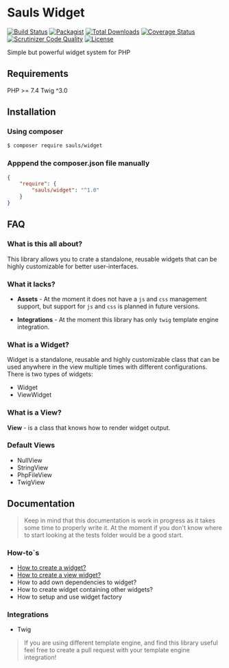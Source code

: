 # Sauls Widget

[![Build Status](https://travis-ci.org/sauls/widget.svg?branch=master)](https://travis-ci.org/sauls/widget)
[![Packagist](https://img.shields.io/packagist/v/sauls/widget.svg)](https://packagist.org/packages/sauls/widget)
[![Total Downloads](https://img.shields.io/packagist/dt/sauls/widget.svg)](https://packagist.org/packages/sauls/widget)
[![Coverage Status](https://img.shields.io/coveralls/github/sauls/widget.svg)](https://coveralls.io/github/sauls/widget?branch=master)
[![Scrutinizer Code Quality](https://scrutinizer-ci.com/g/sauls/widget/badges/quality-score.png?b=master)](https://scrutinizer-ci.com/g/sauls/widget/?branch=master)
[![License](https://img.shields.io/github/license/sauls/widget.svg)](https://packagist.org/packages/sauls/widget)

Simple but powerful widget system for PHP

## Requirements

PHP >= 7.4
Twig ^3.0

## Installation

### Using composer
```bash
$ composer require sauls/widget
```
### Apppend the composer.json file manually
```json
{
    "require": {
        "sauls/widget": "^1.0"
    }
}
```

## FAQ

### What is this all about?

This library allows you to crate a standalone, reusable widgets that can be highly customizable for better user-interfaces.  

### What it lacks?

* **Assets** - At the moment it does not have a `js` and `css` management support, but support for `js` and `css` is planned in future versions. 

* **Integrations** - At the moment this library has only `twig` template engine integration.

### What is a Widget?

Widget is a standalone, reusable and highly customizable class that can be used anywhere in the view multiple times with different configurations. There is two types of widgets:

* Widget
* ViewWidget 

### What is a View? 

**View** - is a class that knows how to render widget output. 

### Default Views

* NullView 
* StringView
* PhpFileView
* TwigView

## Documentation

> Keep in mind that this documentation is work in progress as it takes some time to properly write it. At the moment if you don't know where to start looking at the tests folder would be a good start.

### How-to`s

* [How to create a widget?](/doc/how-to/create-widget.md)
* [How to create a view widget?](/doc/how-to/create-view-widget.md)
* How to add own dependencies to widget?
* How to create widget containing other widgets?
* How to setup and use widget factory

### Integrations

* Twig

> If you are using different template engine, and find this library useful feel free to create a pull request with your template engine integration!

